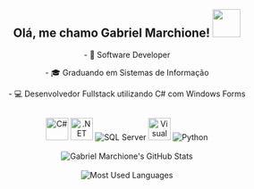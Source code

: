 <div align="center">

<div align="center">
   <h2>Olá, me chamo Gabriel Marchione!  <img src="https://media.giphy.com/media/QBjok2NBIzSR7IaDQK/giphy.gif" width="50px"> </h2>
  <p>- 💼 Software Developer</p>
  <p>- 🎓 Graduando em Sistemas de Informação</p>
   <!-- <p>- ⬆️ Comprometido com meus objetivos e propósitos de vida</p> -->
  <p>- 💻 Desenvolvedor Fullstack utilizando C# com Windows Forms</p>
</div>

##

<div align="center">
  <img src="https://cdn.jsdelivr.net/gh/devicons/devicon/icons/csharp/csharp-original.svg" alt="C#" width="40" height="40"/>
  <img src="https://upload.wikimedia.org/wikipedia/commons/0/0e/Microsoft_.NET_logo.png" alt=".NET" width="40" height="40"/>
  <img src="https://img.icons8.com/color/48/000000/microsoft-sql-server.png" alt="SQL Server"/>
  <img src="https://cdn.jsdelivr.net/gh/devicons/devicon/icons/visualstudio/visualstudio-plain.svg" alt="Visual Studio" width="40" height="40"/>
  <img src="https://img.icons8.com/color/48/000000/python.png" alt="Python"/>
   <!-- <img src="https://img.icons8.com/fluency/48/000000/jupyter.png" alt="Jupyter"/> -->
  <!-- <img src="https://img.icons8.com/color/48/000000/mysql-logo.png" alt="MySQL"/> -->
</div>
<br>

<div>
  <img src="https://github-readme-stats.vercel.app/api?username=gabrielmarchione1&show_icons=true&theme=radical" alt="Gabriel Marchione's GitHub Stats"/> 
  <br>
  <br>
  <img src="https://github-readme-stats.vercel.app/api/top-langs/?username=gabrielmarchione1&layout=compact&theme=radical" alt="Most Used Languages"/>
</div>
  
</div>
